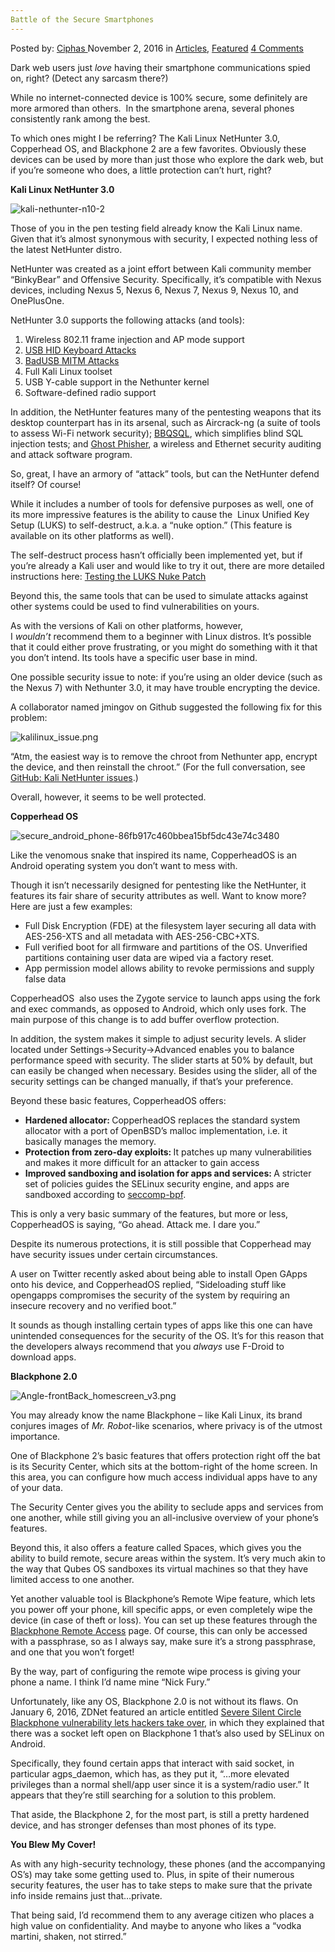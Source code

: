 ```yaml
---
Battle of the Secure Smartphones
---
```

<article class="post-listing post-16227 post type-post status-publish format-standard has-post-thumbnail hentry category-articles category-deepdot-news tag-battle tag-secure tag-smartphones">
    <div class="post-inner">
    <p class="post-meta">
    <span>Posted by: <a href="https://www.deepdotweb.com/author/ciphas/" title="">Ciphas </a></span>
    <span>November 2, 2016</span>
    <span>in <a href="https://www.deepdotweb.com/category/articles/" rel="category tag">Articles</a>, <a href="https://www.deepdotweb.com/category/deepdot-news/" rel="category tag">Featured</a></span>
    <span><a href="https://www.deepdotweb.com/2016/11/02/battle-secure-smartphones/#comments">4 Comments</a></span>
    </p>
    <div class="clear"></div>
    <div class="entry">
    <p>Dark web users just <em>love</em> having their smartphone communications spied on, right? (Detect any sarcasm there?)</p>
    <p>While no internet-connected device is 100% secure, some definitely are more armored than others.  In the smartphone arena, several phones consistently rank among the best.</p>
    <p>To which ones might I be referring? The Kali Linux NetHunter 3.0, Copperhead OS, and Blackphone 2 are a few favorites. Obviously these devices can be used by more than just those who explore the dark web, but if you&#8217;re someone who does, a little protection can&#8217;t hurt, right?</p>
    <p><strong>Kali Linux NetHunter 3.0</strong></p>
    <p><img class="wp-image-16228 aligncenter" src="https://www.deepdotweb.com/wp-content/uploads/2016/11/kali-nethunter-n10-2.png" alt="kali-nethunter-n10-2" srcset="https://www.deepdotweb.com/wp-content/uploads/2016/11/kali-nethunter-n10-2.png 680w, https://www.deepdotweb.com/wp-content/uploads/2016/11/kali-nethunter-n10-2-300x200.png 300w, https://www.deepdotweb.com/wp-content/uploads/2016/11/kali-nethunter-n10-2-290x195.png 290w" sizes="(max-width: 680px) 100vw, 680px" /></p>
    <p>Those of you in the pen testing field already know the Kali Linux name. Given that it’s almost synonymous with security, I expected nothing less of the latest NetHunter distro.</p>
    <p>NetHunter was created as a joint effort between Kali community member &#8220;BinkyBear&#8221; and Offensive Security. Specifically, it&#8217;s compatible with Nexus devices, including Nexus 5, Nexus 6, Nexus 7, Nexus 9, Nexus 10, and OnePlusOne.</p>
    <p>NetHunter 3.0 supports the following attacks (and tools):</p>
    <ol>
    <li>Wireless 802.11 frame injection and AP mode support</li>
    <li><a href="https://www.tripwire.com/state-of-security/latest-security-news/usb-attacks-with-mobile-devices-using-kali-nethunter/">USB HID Keyboard Attacks</a></li>
    <li><a href="http://www.networkworld.com/article/3087484/security/say-hello-to-badusb-20-usb-man-in-the-middle-attack-proof-of-concept.html">BadUSB MITM Attacks</a></li>
    <li>Full Kali Linux toolset</li>
    <li>USB Y-cable support in the Nethunter kernel</li>
    <li>Software-defined radio support</li>
    </ol>
    <p>In addition, the NetHunter features many of the pentesting weapons that its desktop counterpart has in its arsenal, such as Aircrack-ng (a suite of tools to assess Wi-Fi network security); <a href="http://tools.kali.org/vulnerability-analysis/bbqsql">BBQSQL</a>, which simplifies blind SQL injection tests; and <a href="http://tools.kali.org/information-gathering/ghost-phisher">Ghost Phisher</a>, a wireless and Ethernet security auditing and attack software program.</p>
    <p>So, great, I have an armory of &#8220;attack&#8221; tools, but can the NetHunter defend itself? Of course!</p>
    <p>While it includes a number of tools for defensive purposes as well, one of its more impressive features is the ability to cause the  Linux Unified Key Setup (LUKS) to self-destruct, a.k.a. a &#8220;nuke option.&#8221; (This feature is available on its other platforms as well).</p>
    <p>The self-destruct process hasn&#8217;t officially been implemented yet, but if you&#8217;re already a Kali user and would like to try it out, there are more detailed instructions here: <a href="https://www.kali.org/tutorials/emergency-self-destruction-luks-kali/">Testing the LUKS Nuke Patch</a></p>
    <p>Beyond this, the same tools that can be used to simulate attacks against other systems could be used to find vulnerabilities on yours.</p>
    <p>As with the versions of Kali on other platforms, however, I <em>wouldn&#8217;t</em> recommend them to a beginner with Linux distros. It&#8217;s possible that it could either prove frustrating, or you might do something with it that you don&#8217;t intend. Its tools have a specific user base in mind.</p>
    <p>One possible security issue to note: if you’re using an older device (such as the Nexus 7) with Nethunter 3.0, it may have trouble encrypting the device.</p>
    <p>A collaborator named jmingov on Github suggested the following fix for this problem:</p>
    <p><img class="wp-image-16229 aligncenter" src="https://www.deepdotweb.com/wp-content/uploads/2016/11/kalilinux_issue-png.png" alt="kalilinux_issue.png" srcset="https://www.deepdotweb.com/wp-content/uploads/2016/11/kalilinux_issue-png.png 942w, https://www.deepdotweb.com/wp-content/uploads/2016/11/kalilinux_issue-png-300x96.png 300w" sizes="(max-width: 942px) 100vw, 942px" /></p>
    <p>“Atm, the easiest way is to remove the chroot from Nethunter app, encrypt the device, and then reinstall the chroot.” (For the full conversation, see <a href="https://github.com/offensive-security/kali-nethunter/issues/343">GitHub: Kali NetHunter issues</a>.)</p>
    <p>Overall, however, it seems to be well protected.</p>
    <p><strong>Copperhead OS</strong></p>
    <p><img class="wp-image-16230 aligncenter" src="https://www.deepdotweb.com/wp-content/uploads/2016/11/secure_android_phone-86fb917c460bbea15bf5dc43e74c3.png" alt="secure_android_phone-86fb917c460bbea15bf5dc43e74c3480" srcset="https://www.deepdotweb.com/wp-content/uploads/2016/11/secure_android_phone-86fb917c460bbea15bf5dc43e74c3.png 442w, https://www.deepdotweb.com/wp-content/uploads/2016/11/secure_android_phone-86fb917c460bbea15bf5dc43e74c3-300x281.png 300w" sizes="(max-width: 442px) 100vw, 442px" /></p>
    <p>Like the venomous snake that inspired its name, CopperheadOS is an Android operating system you don&#8217;t want to mess with.</p>
    <p>Though it isn&#8217;t necessarily designed for pentesting like the NetHunter, it features its fair share of security attributes as well. Want to know more? Here are just a few examples:</p>
    <ul>
    <li>Full Disk Encryption (FDE) at the filesystem layer securing all data with AES-256-XTS and all metadata with AES-256-CBC+XTS.</li>
    <li>Full verified boot for all firmware and partitions of the OS. Unverified partitions containing user data are wiped via a factory reset.</li>
    <li>App permission model allows ability to revoke permissions and supply false data</li>
    </ul>
    <p>CopperheadOS  also uses the Zygote service to launch apps using the fork and exec commands, as opposed to Android, which only uses fork. The main purpose of this change is to add buffer overflow protection.</p>
    <p>In addition, the system makes it simple to adjust security levels. A slider located under Settings-&gt;Security-&gt;Advanced enables you to balance performance speed with security. The slider starts at 50% by default, but can easily be changed when necessary. Besides using the slider, all of the security settings can be changed manually, if that’s your preference.</p>
    <p>Beyond these basic features, CopperheadOS offers:</p>
    <ul>
    <li><strong>Hardened allocator: </strong>CopperheadOS replaces the standard system allocator with a port of OpenBSD’s malloc implementation, i.e. it basically manages the memory.</li>
    <li><strong>Protection from zero-day exploits: </strong>It patches up many vulnerabilities and makes it more difficult for an attacker to gain access</li>
    <li><strong>Improved sandboxing and isolation for apps and services: </strong>A stricter set of policies guides the SELinux security engine, and apps are sandboxed according to <a href="https://wiki.mozilla.org/Security/Sandbox/Seccomp">seccomp-bpf</a>.</li>
    </ul>
    <p>This is only a very basic summary of the features, but more or less, CopperheadOS is saying, “Go ahead. Attack me. I dare you.”</p>
    <p>Despite its numerous protections, it is still possible that Copperhead may have security issues under certain circumstances.</p>
    <p>A user on Twitter recently asked about being able to install Open GApps onto his device, and CopperheadOS replied, “Sideloading stuff like opengapps compromises the security of the system by requiring an insecure recovery and no verified boot.”</p>
    <p>It sounds as though installing certain types of apps like this one can have unintended consequences for the security of the OS. It’s for this reason that the developers always recommend that you <em>always</em> use F-Droid to download apps.</p>
    <p><strong>Blackphone 2.0 </strong></p>
    <p><img class="wp-image-16231 aligncenter" src="https://www.deepdotweb.com/wp-content/uploads/2016/11/angle-frontback_homescreen_v3-png.png" alt="Angle-frontBack_homescreen_v3.png" srcset="https://www.deepdotweb.com/wp-content/uploads/2016/11/angle-frontback_homescreen_v3-png.png 759w, https://www.deepdotweb.com/wp-content/uploads/2016/11/angle-frontback_homescreen_v3-png-223x300.png 223w" sizes="(max-width: 759px) 100vw, 759px" /></p>
    <p>You may already know the name Blackphone – like Kali Linux, its brand conjures images of <em>Mr. Robot</em>-like scenarios, where privacy is of the utmost importance.</p>
    <p>One of Blackphone 2’s basic features that offers protection right off the bat is its Security Center, which sits at the bottom-right of the home screen. In this area, you can configure how much access individual apps have to any of your data.</p>
    <p>The Security Center gives you the ability to seclude apps and services from one another, while still giving you an all-inclusive overview of your phone’s features.</p>
    <p>Beyond this, it also offers a feature called Spaces, which gives you the ability to build remote, secure areas within the system. It’s very much akin to the way that Qubes OS sandboxes its virtual machines so that they have limited access to one another.</p>
    <p>Yet another valuable tool is Blackphone’s Remote Wipe feature, which lets you power off your phone, kill specific apps, or even completely wipe the device (in case of theft or loss). You can set up these features through the <a href="https://manage.blackphone.ch/login/?next=/">Blackphone Remote Access</a> page. Of course, this can only be accessed with a passphrase, so as I always say, make sure it’s a strong passphrase, and one that you won’t forget!</p>
    <p>By the way, part of configuring the remote wipe process is giving your phone a name. I think I’d name mine “Nick Fury.”</p>
    <p>Unfortunately, like any OS, Blackphone 2.0 is not without its flaws. On January 6, 2016, ZDNet featured an article entitled <a href="http://www.zdnet.com/article/severe-silent-circle-blackphone-vulnerability-lets-hackers-take-over/">Severe Silent Circle Blackphone vulnerability lets hackers take over</a>, in which they explained that there was a socket left open on Blackphone 1 that’s also used by SELinux on Android.</p>
    <p>Specifically, they found certain apps that interact with said socket, in particular agps_daemon, which has, as they put it, “…more elevated privileges than a normal shell/app user since it is a system/radio user.” It appears that they’re still searching for a solution to this problem.</p>
    <p>That aside, the Blackphone 2, for the most part, is still a pretty hardened device, and has stronger defenses than most phones of its type.</p>
    <p><strong>You Blew My Cover!</strong></p>
    <p>As with any high-security technology, these phones (and the accompanying OS’s) may take some getting used to. Plus, in spite of their numerous security features, the user has to take steps to make sure that the private info inside remains just that…private.</p>
    <p>That being said, I’d recommend them to any average citizen who places a high value on confidentiality. And maybe to anyone who likes a “vodka martini, shaken, not stirred.”</p>
    </div>
    <span style="display:none"><a href="https://www.deepdotweb.com/tag/battle/" rel="tag">battle</a> <a href="https://www.deepdotweb.com/tag/secure/" rel="tag">secure</a> <a href="https://www.deepdotweb.com/tag/smartphones/" rel="tag">smartphones</a></span> <span style="display:none" class="updated">2016-11-02</span>
    <div style="display:none" class="vcard author" itemprop="author" itemscope itemtype="http://schema.org/Person"><strong class="fn" itemprop="name"><a href="https://www.deepdotweb.com/author/ciphas/" title="Posts by Ciphas" rel="author">Ciphas</a></strong></div>
    </div>
</article>

